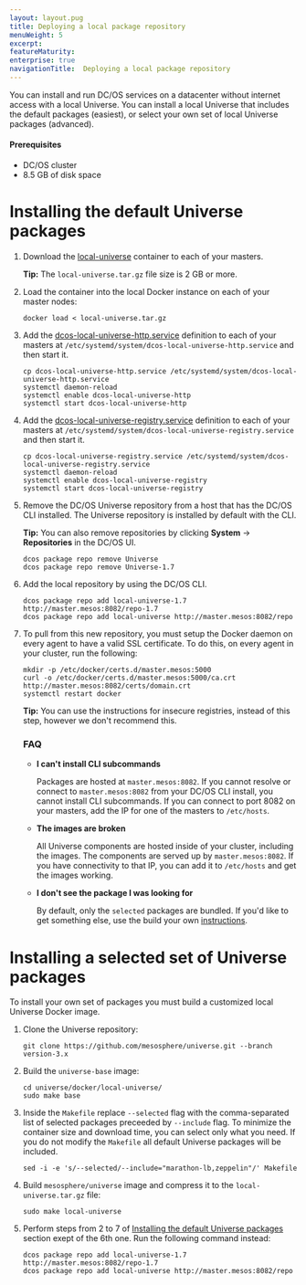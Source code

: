 ```yaml
---
layout: layout.pug
title: Deploying a local package repository
menuWeight: 5
excerpt:
featureMaturity:
enterprise: true
navigationTitle:  Deploying a local package repository
---
```







You can install and run DC/OS services on a datacenter without internet access with a local Universe. You can install a local Universe that includes the default packages (easiest), or select your own set of local Universe packages (advanced).

#### Prerequisites

*   DC/OS cluster
*   8.5 GB of disk space

# <a name="default"></a>Installing the default Universe packages

1.  Download the [local-universe][1] container to each of your masters.
    
    **Tip:** The `local-universe.tar.gz` file size is 2 GB or more.

2.  Load the container into the local Docker instance on each of your master nodes:
    
        docker load < local-universe.tar.gz
        

3.  Add the [dcos-local-universe-http.service][2] definition to each of your masters at `/etc/systemd/system/dcos-local-universe-http.service` and then start it.
    
        cp dcos-local-universe-http.service /etc/systemd/system/dcos-local-universe-http.service
        systemctl daemon-reload
        systemctl enable dcos-local-universe-http
        systemctl start dcos-local-universe-http
        

4.  Add the [dcos-local-universe-registry.service][3] definition to each of your masters at `/etc/systemd/system/dcos-local-universe-registry.service` and then start it.
    
        cp dcos-local-universe-registry.service /etc/systemd/system/dcos-local-universe-registry.service
        systemctl daemon-reload
        systemctl enable dcos-local-universe-registry
        systemctl start dcos-local-universe-registry
        

5.  Remove the DC/OS Universe repository from a host that has the DC/OS CLI installed. The Universe repository is installed by default with the CLI.

    **Tip:**  You can also remove repositories by clicking **System** -> **Repositories** in the DC/OS UI.
    
        dcos package repo remove Universe
        dcos package repo remove Universe-1.7

6.  Add the local repository by using the DC/OS CLI.
    
        dcos package repo add local-universe-1.7 http://master.mesos:8082/repo-1.7
        dcos package repo add local-universe http://master.mesos:8082/repo
        

7.  To pull from this new repository, you must setup the Docker daemon on every agent to have a valid SSL certificate. To do this, on every agent in your cluster, run the following:
    
        mkdir -p /etc/docker/certs.d/master.mesos:5000
        curl -o /etc/docker/certs.d/master.mesos:5000/ca.crt http://master.mesos:8082/certs/domain.crt
        systemctl restart docker
        
    
    **Tip:** You can use the instructions for insecure registries, instead of this step, however we don't recommend this.
    
    ### FAQ
    
    *   **I can't install CLI subcommands**
        
        Packages are hosted at `master.mesos:8082`. If you cannot resolve or connect to `master.mesos:8082` from your DC/OS CLI install, you cannot install CLI subcommands. If you can connect to port 8082 on your masters, add the IP for one of the masters to `/etc/hosts`.
    
    *   **The images are broken**
        
        All Universe components are hosted inside of your cluster, including the images. The components are served up by `master.mesos:8082`. If you have connectivity to that IP, you can add it to `/etc/hosts` and get the images working.
    
    *   **I don't see the package I was looking for**
        
        By default, only the `selected` packages are bundled. If you'd like to get something else, use the build your own [instructions][4].

# <a name="build"></a>Installing a selected set of Universe packages

To install your own set of packages you must build a customized local Universe Docker image. 

1.  Clone the Universe repository:

        git clone https://github.com/mesosphere/universe.git --branch version-3.x

2.  Build the `universe-base` image:

        cd universe/docker/local-universe/
        sudo make base

3.  Inside the `Makefile` replace `--selected` flag with the comma-separated list of selected packages preceeded by `--include` flag. To minimize the container size and download time, you can select only what you need. If you do not modify the `Makefile` all default Universe packages will be included.

        sed -i -e 's/--selected/--include="marathon-lb,zeppelin"/' Makefile

4.  Build `mesosphere/universe` image and compress it to the `local-universe.tar.gz` file:
        
        sudo make local-universe

5.  Perform steps from 2 to 7 of [Installing the default Universe packages][5] section exept of the 6th one. Run the following command instead:

        dcos package repo add local-universe-1.7 http://master.mesos:8082/repo-1.7
        dcos package repo add local-universe http://master.mesos:8082/repo

 [1]: https://downloads.mesosphere.com/universe/public/local-universe.tar.gz
 [2]: https://raw.githubusercontent.com/mesosphere/universe/version-3.x/docker/local-universe/dcos-local-universe-http.service
 [3]: https://raw.githubusercontent.com/mesosphere/universe/version-3.x/docker/local-universe/dcos-local-universe-registry.service
 [4]: #build
 [5]: #default
